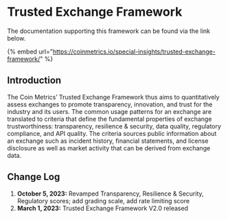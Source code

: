 # Trusted Exchange Framework

The documentation supporting this framework can be found via the link below.

{% embed url="https://coinmetrics.io/special-insights/trusted-exchange-framework/" %}

## Introduction

The Coin Metrics’ Trusted Exchange Framework thus aims to quantitatively assess exchanges to promote transparency, innovation, and trust for the industry and its users. The common usage patterns for an exchange  are translated to criteria that  define the fundamental properties of exchange trustworthiness: transparency, resilience & security, data quality, regulatory compliance, and API quality. The criteria sources public information about an exchange such as incident history, financial statements, and license disclosure as well as market activity that can be derived from exchange data.

## Change Log

1. **October 5, 2023:** Revamped Transparency, Resilience & Security, Regulatory scores; add grading scale, add rate limiting score
2. **March 1, 2023:** Trusted Exchange Framework V2.0 released
